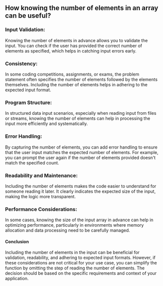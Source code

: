 ## How knowing the number of elements in an array can be useful?

### Input Validation:
Knowing the number of elements in advance allows you to validate the input. You can check if the user has provided the correct number of elements as specified, which helps in catching input errors early.

### Consistency:
In some coding competitions, assignments, or exams, the problem statement often specifies the number of elements followed by the elements themselves. Including the number of elements helps in adhering to the expected input format.

### Program Structure:
In structured data input scenarios, especially when reading input from files or streams, knowing the number of elements can help in processing the input more efficiently and systematically.

### Error Handling:
By capturing the number of elements, you can add error handling to ensure that the user input matches the expected number of elements. For example, you can prompt the user again if the number of elements provided doesn't match the specified count.

### Readability and Maintenance:
Including the number of elements makes the code easier to understand for someone reading it later. It clearly indicates the expected size of the input, making the logic more transparent.

### Performance Considerations:
In some cases, knowing the size of the input array in advance can help in optimizing performance, particularly in environments where memory allocation and data processing need to be carefully managed.

#### Conclusion
Including the number of elements in the input can be beneficial for validation, readability, and adhering to expected input formats. However, if these considerations are not critical for your use case, you can simplify the function by omitting the step of reading the number of elements. The decision should be based on the specific requirements and context of your application.